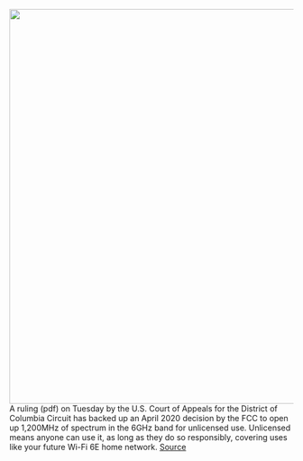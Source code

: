 <img src='https://cdn.vox-cdn.com/thumbor/PhnvlD28LJS-LEntB220Ct18s4w=/0x0:2040x1360/1200x800/filters:focal(857x517:1183x843)/cdn.vox-cdn.com/uploads/chorus_image/image/70325566/acastro__171016_1777_0001_v6.0.jpg' width='700px' /><br/>
A ruling (pdf) on Tuesday by the U.S. Court of Appeals for the District of Columbia Circuit has backed up an April 2020 decision by the FCC to open up 1,200MHz of spectrum in the 6GHz band for unlicensed use. Unlicensed means anyone can use it, as long as they do so responsibly, covering uses like your future Wi-Fi 6E home network.
<a href='https://www.theverge.com/2021/12/28/22857852/6ghz-wifi-win-fcc-wi-fi-6e-7-att-spectrum'> Source <a/>